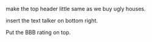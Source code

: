 make the top header little same as we buy ugly houses. 

insert the text talker on bottom right. 

Put the BBB rating on top. 



